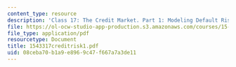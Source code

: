 ```yaml
---
content_type: resource
description: 'Class 17: The Credit Market. Part 1: Modeling Default Risk'
file: https://ol-ocw-studio-app-production.s3.amazonaws.com/courses/15-433-investments-spring-2003/08ceba70b1a9e8969c47f667a7a3de11_1543317creditrisk1.pdf
file_type: application/pdf
resourcetype: Document
title: 1543317creditrisk1.pdf
uid: 08ceba70-b1a9-e896-9c47-f667a7a3de11
---
```

